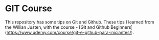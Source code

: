 # GIT Course

This repository has some tips on Git and Github.
These tips I learned from the Willian Justen, with the course - [Git and Github Beginners] (https://www.udemy.com/course/git-e-github-para-iniciantes/).
